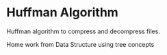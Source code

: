 # Huffman Algorithm
Huffman algorithm to compress and decompress files.

Home work from Data Structure using tree concepts
